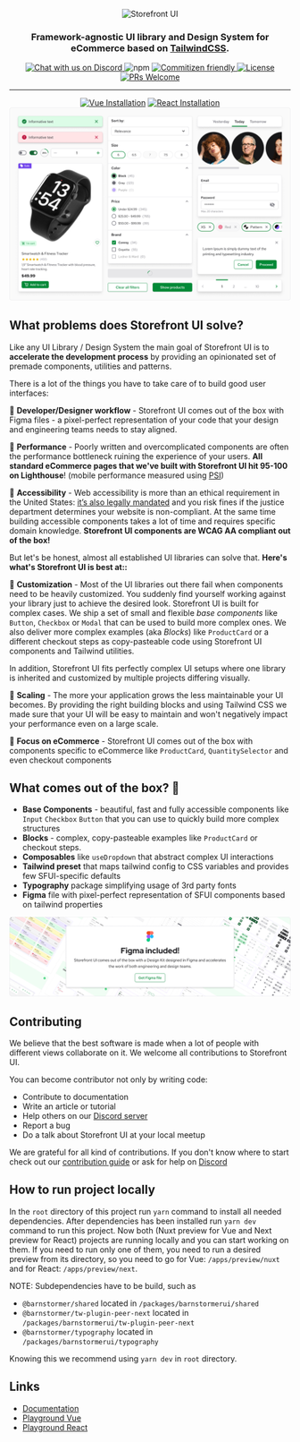 <p align="center">
  <img src="https://user-images.githubusercontent.com/1626923/157498695-885de6c5-deba-416d-8287-51e7269aef56.png" alt="Storefront UI" />
</p>

<h3 align="center">
  Framework-agnostic UI library and Design System for eCommerce based on <a href="https://tailwindcss.com/">TailwindCSS</a>.
</h3>


<p align="center">
  <a href="https://discord.gg/barnstormer-ui">
      <img alt="Chat with us on Discord" src="https://img.shields.io/discord/770285988244750366?label=join%20discord&logo=Discord&logoColor=white" />
  </a>
  <img alt="npm" src="https://img.shields.io/npm/v/@barnstormer/vue">
  <a href="http://commitizen.github.io/cz-cli/">
      <img alt="Commitizen friendly" src="https://img.shields.io/badge/commitizen-friendly-brightgreen.svg" />
  </a>
  <a href="https://github.com/barnstormer-ui/storefront-ui">
      <img alt="License" src="https://img.shields.io/github/license/barnstormer-ui/storefront-ui" />
  </a>
  <a href="https://github.com/barnstormer-ui/storefront-ui/pulls">
      <img alt="PRs Welcome" src="https://img.shields.io/badge/PRs-welcome-brightgreen.svg" />
  </a>
</p>
<hr>

<div align="center">
  <a href="https://docs.storefrontui.io/v2/vue/getting-started.html"><img alt="Vue Installation" height="40" width="120" src="./_readme/vuebtn.svg" /></a>
  <a href="https://docs.storefrontui.io/v2/react/getting-started.html"><img alt="React Installation" height="40" width="120" src="./_readme/reactbtn.svg" /></a>
</div>

<img src="./_readme/showcase.png">

## What problems does Storefront UI solve?

Like any UI Library / Design System the main goal of Storefront UI is to **accelerate the development process** by providing an opinionated set of premade components, utilities and patterns.

There is a lot of the things you have to take care of to build good user interfaces:

🔹 **Developer/Designer workflow** - Storefront UI comes out of the box with Figma files - a pixel-perfect representation of your code that your design and engineering teams needs to stay aligned.

🔹 **Performance** - Poorly written and overcomplicated components are often the performance bottleneck ruining the experience of your users. **All standard eCommerce pages that we've built with Storefront UI hit 95-100 on Lighthouse**! (mobile performance measured using [PSI](https://pagespeed.web.dev/))

🔹 **Accessibility** -  Web accessibility is more than an ethical requirement in the United States: [it’s also legally mandated](https://adasitecompliance.com/website-accessibility-legal-requirement/) and you risk fines if the justice department determines your website is non-compliant. At the same time building accessible components takes a lot of time and requires specific domain knowledge. **Storefront UI components are WCAG AA compliant out of the box!**

But let's be honest, almost all established UI libraries can solve that. **Here's what's Storefront UI is best at::**

🔸 **Customization** -  Most of the UI libraries out there fail when components need to be heavily customized. You suddenly find yourself working against your library just to achieve the desired look. Storefront UI is built for complex cases. We ship a set of small and flexible _base components_ like `Button`, `Checkbox` or `Modal` that can be used to build more complex ones. We also deliver more complex examples (aka _Blocks_) like `ProductCard` or a different checkout steps as copy-pasteable code using Storefront UI components and Tailwind utilities.

In addition, Storefront UI fits perfectly complex UI setups where one library is inherited and customized by multiple projects differing visually.

🔸 **Scaling** - The more your application grows the less maintainable your UI becomes. By providing the right building blocks and using Tailwind CSS we made sure that your UI will be easy to maintain and won't negatively impact your performance even on a large scale.

🔸 **Focus on eCommerce** - Storefront UI comes out of the box with components specific to eCommerce like `ProductCard`, `QuantitySelector` and even checkout components

## What comes out of the box? 🎁

- **Base Components** - beautiful, fast and fully accessible components like `Input` `Checkbox` `Button` that you can use to quickly build more complex structures
- **Blocks** - complex, copy-pasteable examples like `ProductCard` or checkout steps.
- **Composables** like `useDropdown` that abstract complex UI interactions
- **Tailwind preset** that maps tailwind config to CSS variables and provides few SFUI-specific defaults
- **Typography** package simplifying usage of 3rd party fonts
- **Figma** file with pixel-perfect representation of SFUI components based on tailwind properties

<a href="https://www.figma.com/file/Q7Nr1NvjPdcGVhykkfDg2k/Storefront-UI-%7C-Design-Kit-v2.5-(public)?type=design&node-id=22913-91045&mode=design"><img src="./_readme/figma_included.png"></a>

## Contributing

We believe that the best software is made when a lot of people with different views collaborate on it. We welcome all contributions to Storefront UI.

You can become contributor not only by writing code:

- Contribute to documentation
- Write an article or tutorial
- Help others on our [Discord server](https://discord.barnstormer-ui.io)
- Report a bug
- Do a talk about Storefront UI at your local meetup

We are grateful for all kind of contributions. If you don't know where to start check out our [contribution guide](./CONTRIBUTING.md) or ask for help on [Discord](https://discord.barnstormer-ui.io)

## How to run project locally

In the `root` directory of this project run `yarn` command to install all needed dependencies.
After dependencies has been installed run `yarn dev` command to run this project.
Now both (Nuxt preview for Vue and Next preview for React) projects are running locally and you can start working on them.
If you need to run only one of them, you need to run a desired preview from its directory, so you need to go for Vue: `/apps/preview/nuxt` and for React: `/apps/preview/next`.

NOTE:
Subdependencies have to be build, such as
- `@barnstormer/shared` located in `/packages/barnstormerui/shared`
- `@barnstormer/tw-plugin-peer-next` located in `/packages/barnstormerui/tw-plugin-peer-next`
- `@barnstormer/typography` located in `/packages/barnstormerui/typography`

Knowing this we recommend using `yarn dev` in `root` directory.

## Links

- [Documentation](https://docs.storefrontui.io/)
- [Playground Vue](https://play-vue.barnstormer-ui.io)
- [Playground React](https://play-react.barnstormer-ui.io)
